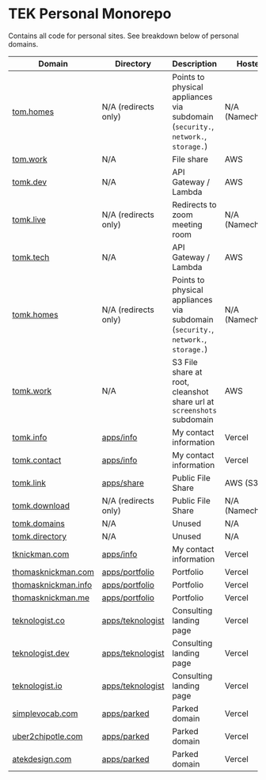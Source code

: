 # TEK Personal Monorepo

Contains all code for personal sites.
See breakdown below of personal domains.

| Domain                                                 | Directory                            | Description                                                                       | Hosted          |
| ------------------------------------------------------ | ------------------------------------ | --------------------------------------------------------------------------------- | --------------- |
| [tom.homes](https://www.tom.homes)                     | N/A (redirects only)                 | Points to physical appliances via subdomain (`security.`, `network.`, `storage.`) | N/A (Namecheap) |
| [tom.work](https://www.tom.work)                       | N/A                                  | File share                                                                        | AWS             |
| [tomk.dev](https://www.tomk.dev)                       | N/A                                  | API Gateway / Lambda                                                              | AWS             |
| [tomk.live](https://www.tomk.live)                     | N/A (redirects only)                 | Redirects to zoom meeting room                                                    | N/A (Namecheap) |
| [tomk.tech](https://www.tomk.tech)                     | N/A                                  | API Gateway / Lambda                                                              | AWS             |
| [tomk.homes](https://www.tomk.homes)                   | N/A (redirects only)                 | Points to physical appliances via subdomain (`security.`, `network.`, `storage.`) | N/A (Namecheap) |
| [tomk.work](https://www.tomk.work)                     | N/A                                  | S3 File share at root, cleanshot share url at `screenshots` subdomain             | AWS             |
| [tomk.info](https://www.tomk.info)                     | [apps/info](apps/info)               | My contact information                                                            | Vercel          |
| [tomk.contact](https://www.tomk.contact)               | [apps/info](apps/info)               | My contact information                                                            | Vercel          |
| [tomk.link](https://www.tomk.link)                     | [apps/share](apps/share)             | Public File Share                                                                 | AWS (S3)        |
| [tomk.download](https://www.tomk.download)             | N/A (redirects only)                 | Public File Share                                                                 | N/A (Namecheap) |
| [tomk.domains](https://www.tomk.domains)               | N/A                                  | Unused                                                                            | N/A             |
| [tomk.directory](https://www.tomk.directory)           | N/A                                  | Unused                                                                            | N/A             |
| [tknickman.com](https://www.tknickman.com)             | [apps/info](apps/info)               | My contact information                                                            | Vercel          |
| [thomasknickman.com](https://www.thomasknickman.com)   | [apps/portfolio](apps/portfolio)     | Portfolio                                                                         | Vercel          |
| [thomasknickman.info](https://www.thomasknickman.info) | [apps/portfolio](apps/portfolio)     | Portfolio                                                                         | Vercel          |
| [thomasknickman.me](https://www.thomasknickman.me)     | [apps/portfolio](apps/portfolio)     | Portfolio                                                                         | Vercel          |
| [teknologist.co](https://www.teknologist.co)           | [apps/teknologist](apps/teknologist) | Consulting landing page                                                           | Vercel          |
| [teknologist.dev](https://www.teknologist.dev)         | [apps/teknologist](apps/teknologist) | Consulting landing page                                                           | Vercel          |
| [teknologist.io](https://www.teknologist.io)           | [apps/teknologist](apps/teknologist) | Consulting landing page                                                           | Vercel          |
| [simplevocab.com](https://www.simplevocab.com)         | [apps/parked](apps/parked)           | Parked domain                                                                     | Vercel          |
| [uber2chipotle.com](https://www.uber2chipotle.com)     | [apps/parked](apps/parked)           | Parked domain                                                                     | Vercel          |
| [atekdesign.com](https://www.atekdesign.com)           | [apps/parked](apps/parked)           | Parked domain                                                                     | Vercel          |
